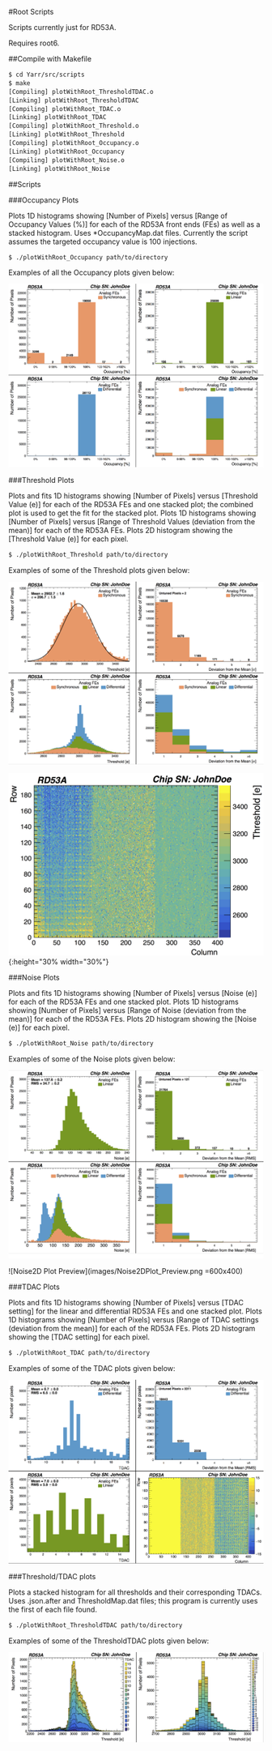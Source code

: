 #Root Scripts

Scripts currently just for RD53A. 

Requires root6.

##Compile with Makefile

```bash
$ cd Yarr/src/scripts
$ make
[Compiling] plotWithRoot_ThresholdTDAC.o
[Linking] plotWithRoot_ThresholdTDAC
[Compiling] plotWithRoot_TDAC.o
[Linking] plotWithRoot_TDAC
[Compiling] plotWithRoot_Threshold.o
[Linking] plotWithRoot_Threshold
[Compiling] plotWithRoot_Occupancy.o
[Linking] plotWithRoot_Occupancy
[Compiling] plotWithRoot_Noise.o
[Linking] plotWithRoot_Noise
```

##Scripts

###Occupancy Plots

Plots 1D histograms showing [Number of Pixels] versus [Range of Occupancy Values (%)] for each of the RD53A front ends (FEs) as well as a stacked histogram.
Uses *OccupancyMap.dat files.
Currently the script assumes the targeted occupancy value is 100 injections.

```bash
$ ./plotWithRoot_Occupancy path/to/directory
```

Examples of all the Occupancy plots given below: 

![Occupancy Plots Preview](images/OccupancyPlots_Preview.png)

###Threshold Plots

Plots and fits 1D histograms showing [Number of Pixels] versus [Threshold Value (e)] for each of the RD53A FEs and one stacked plot; the combined plot is used to get the fit for the stacked plot.
Plots 1D histograms showing [Number of Pixels] versus [Range of Threshold Values (deviation from the mean)] for each of the RD53A FEs.
Plots 2D histogram showing the [Threshold Value (e)] for each pixel.


```bash
$ ./plotWithRoot_Threshold path/to/directory
```

Examples of some of the Threshold plots given below: 

![Threshold Plots Preview](images/ThresholdPlots_Preview.png)

![Threshold2D Plot Preview](images/Threshold2DPlot_Preview.png){:height="30% width="30%"}


###Noise Plots

Plots and fits 1D histograms showing [Number of Pixels] versus [Noise (e)] for each of the RD53A FEs and one stacked plot.
Plots 1D histograms showing [Number of Pixels] versus [Range of Noise (deviation from the mean)] for each of the RD53A FEs.
Plots 2D histogram showing the [Noise (e)] for each pixel.

```bash
$ ./plotWithRoot_Noise path/to/directory
```

Examples of some of the Noise plots given below: 

![Noise Plots Preview](images/NoisePlots_Preview.png)

![Noise2D Plot Preview](images/Noise2DPlot_Preview.png =600x400)

###TDAC Plots

Plots and fits 1D histograms showing [Number of Pixels] versus [TDAC setting] for the linear and differential RD53A FEs and one stacked plot.
Plots 1D histograms showing [Number of Pixels] versus [Range of TDAC settings (deviation from the mean)] for each of the RD53A FEs.
Plots 2D histogram showing the [TDAC setting] for each pixel.

```bash
$ ./plotWithRoot_TDAC path/to/directory
```

Examples of some of the TDAC plots given below: 

![TDAC Plots Preview](images/TDACPlots_Preview.png)

###Threshold/TDAC plots

Plots a stacked histogram for all thresholds and their corresponding TDACs.
Uses .json.after and ThresholdMap.dat files; this program is currently uses the first of each file found.

```bash
$ ./plotWithRoot_ThresholdTDAC path/to/directory
```

Examples of some of the ThresholdTDAC plots given below: 

![ThresholdTDAC Plots Preview](images/ThresholdTDACPlots_Preview.png)



